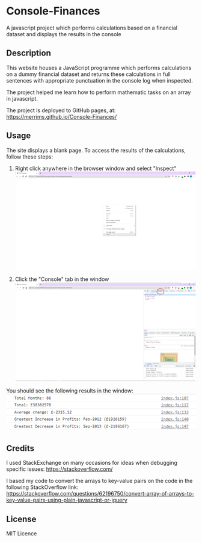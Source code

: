 # Console-Finances
A javascript project which performs calculations based on a financial dataset and displays the results in the console

## Description

This website houses a JavaScript programme which performs calculations on a dummy financial dataset and returns these calculations in full sentences with appropriate punctuation in the console log when inspected.

The project helped me learn how to perform mathematic tasks on an array in javascript.

The project is deployed to GitHub pages, at: https://merrims.github.io/Console-Finances/

## Usage

The site displays a blank page. To access the results of the calculations, follow these steps:

1. Right click anywhere in the browser window and select "Inspect"
![page screenshot](assets/UsageInstructions1.png)

2. Click the "Console" tab in the window
![console log screenshot](assets/UsageInstructions2.png)

You should see the following results in the window:
![results screenshot](assets/UsageInstructions3.png)

## Credits

I used StackExchange on many occasions for ideas when debugging specific issues: https://stackoverflow.com/

I based my code to convert the arrays to key-value pairs on the code in the following StackOverflow link: https://stackoverflow.com/questions/62196750/convert-array-of-arrays-to-key-value-pairs-using-plain-javascript-or-jquery

## License

MIT Licence